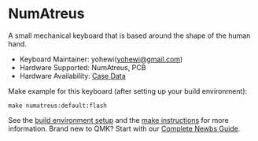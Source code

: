 # NumAtreus

A small mechanical keyboard that is based around the shape of the human hand.

* Keyboard Maintainer: yohewi(yohewi@gmail.com) 
* Hardware Supported: NumAtreus, PCB
* Hardware Availability: [Case Data](https://github.com/yohewi/NumAtreuscase)

Make example for this keyboard (after setting up your build environment):

    make numatreus:default:flash

See the [build environment setup](https://docs.qmk.fm/#/getting_started_build_tools) and the [make instructions](https://docs.qmk.fm/#/getting_started_make_guide) for more information. Brand new to QMK? Start with our [Complete Newbs Guide](https://docs.qmk.fm/#/newbs).